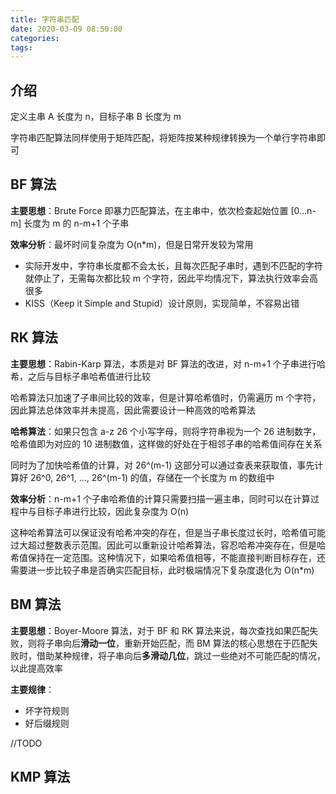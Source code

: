 ```yaml
---
title: 字符串匹配
date: 2020-03-09 08:50:00
categories: 
tags:
---
```

## 介绍
定义主串 A 长度为 n，目标子串 B 长度为 m

字符串匹配算法同样使用于矩阵匹配，将矩阵按某种规律转换为一个单行字符串即可

## BF 算法
**主要思想**：Brute Force 即暴力匹配算法，在主串中，依次检查起始位置 [0...n-m] 长度为 m 的 n-m+1 个子串

**效率分析**：最坏时间复杂度为 O(n*m)，但是日常开发较为常用  
- 实际开发中，字符串长度都不会太长，且每次匹配子串时，遇到不匹配的字符就停止了，无需每次都比较 m 个字符，因此平均情况下，算法执行效率会高很多
- KISS（Keep it Simple and Stupid）设计原则，实现简单，不容易出错

## RK 算法
**主要思想**：Rabin-Karp 算法，本质是对 BF 算法的改进，对 n-m+1 个子串进行哈希，之后与目标子串哈希值进行比较

哈希算法只加速了子串间比较的效率，但是计算哈希值时，仍需遍历 m 个字符，因此算法总体效率并未提高，因此需要设计一种高效的哈希算法

**哈希算法**：如果只包含 a-z 26 个小写字母，则将字符串视为一个 26 进制数字，哈希值即为对应的 10 进制数值，这样做的好处在于相邻子串的哈希值间存在关系

同时为了加快哈希值的计算，对 26^(m-1) 这部分可以通过查表来获取值，事先计算好 26^0, 26^1, ..., 26^(m-1) 的值，存储在一个长度为 m 的数组中

**效率分析**：n-m+1 个子串哈希值的计算只需要扫描一遍主串，同时可以在计算过程中与目标子串进行比较，因此复杂度为 O(n)

这种哈希算法可以保证没有哈希冲突的存在，但是当子串长度过长时，哈希值可能过大超过整数表示范围。因此可以重新设计哈希算法，容忍哈希冲突存在，但是哈希值保持在一定范围。这种情况下，如果哈希值相等，不能直接判断目标存在，还需要进一步比较子串是否确实匹配目标，此时极端情况下复杂度退化为 O(n*m)

## BM 算法
**主要思想**：Boyer-Moore 算法，对于 BF 和 RK 算法来说，每次查找如果匹配失败，则将子串向后**滑动一位**，重新开始匹配，而 BM 算法的核心思想在于匹配失败时，借助某种规律，将子串向后**多滑动几位**，跳过一些绝对不可能匹配的情况，以此提高效率

**主要规律**：  
- 坏字符规则
- 好后缀规则

//TODO
## KMP 算法
